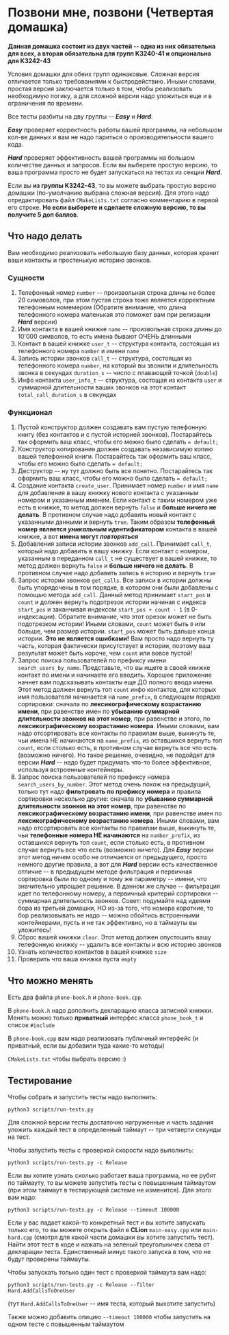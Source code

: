 # Позвони мне, позвони (Четвертая домашка)

**Данная домашка состоит из двух частей -- одна из них
обязательна для всех, а вторая обязательна для групп
K3240-41 и опциональна для K3242-43**

Условия домашки для обеих групп одинаковые.
Сложная версия отличается только требованиями к быстродействию.
Иными словами, простая версия заключается только в том,
чтобы реализовать необходимую логику, а для сложной версии
надо уложиться еще и в ограничения по времени.

Все тесты разбиты на дву группы -- ***Easy*** и ***Hard***.

***Easy*** проверяет корректность работы вашей программы,
на небольшом кол-ве данных и вам не надо париться о 
производительности вашего кода. 

***Hard*** проверяет эффективность вашей программы
на большом количестве данных и запросов.
Если вы выберете простую версию, то ваша программа просто
не будет запускаться на тестах из секции ***Hard***.

Если вы **из группы K3242-43**, то вы можете выбрать простую
версию домашки (по-умолчанию выбрана сложная версия). Для
этого надо отредактировать файл `CMakeLists.txt`
согласно комментарию в первой его строке. **Но если выберете
и сделаете сложную версию, то вы получите 5 доп баллов**.


## Что надо делать

Вам необходимо реализовать небольшую базу данных, которая
хранит ваши контакты и простенькую историю звонков.

### Сущности
1) Телефонный номер `number` -- произвольная строка длины 
   не более 20 симоволов, при этом пустая строка 
   тоже является корректным телефонным номемером
   (Обратите внимание, что длина телефонного номера 
   маленькая это поможет вам при релизации ***Hard*** версии)
2) Имя контакта в вашей книжке `name` -- произвольная 
   строка длины до 10'000 символов, то есть имена 
   бывают ОЧЕНЬ длинными
3) Контакт в вашей книжке `user_t` -- структура контакта, 
   состоящая  из телефонного номера `number` и имени `name`
4) Запись истории звонков `call_t` -- структура, состоящая из 
   телефонного номера `number`, на который вы звонили и длительность 
   звонка в секундах `duration_s` -- число с плавающей точкой (`double`)
5) Инфо контакта `user_info_t` -- структура, состощая из 
   контакта `user` и суммарной длительности ваших звонков 
   на этот контакт `total_call_duration_s` в секундах

### Функционал
1) Пустой конструктор должен создавать вам пустую телефонную 
   книгу (без контактов и с пустой историей звонков). 
   Постарайтесь так оформить ваш класс, чтобы его 
   можно было сделать `= default;`
2) Конструктор копирования должен создавать независимую 
   копию вашей телефонной книги. Постарайтесь так оформить ваш класс, чтобы его можно было
   сделать `= default;`
3) Деструктор -- ну тут должно быть все понятно. Постарайтесь 
   так оформить ваш класс, чтобы его можно было сделать `= default;`
4) Создание контакта `create_user`. Принимает номер `number`
   и имя `name` для добавления в вашу книжку нового контакта с
   указанным номером и указанным именем. Если контакт с таким
   номером уже есть в книжке, то метод должен вернуть `false` и
   **больше ничего не делать**. В противном случае надо добавить
   новый контакт с указанными данными и вернуть `true`.
   Таким образом **телефонный номер является *уникальным* 
   идентификатором** контакта в вашей книжке, а вот **имена 
   могут *повторяться***
5) Добавления записи истории звонков `add_call`. Принимает 
   `call_t`, который надо добавить в вашу книжку. Если контакт
   с номером, указанным в переданном `call_t` не существует в
   вашей книжке, то метод должен вернуть `false` и
   **больше ничего не делать**. В противном случае надо добавить
   запись в историю и вернуть `true`
6) Запрос истории звонков `get_calls`. Все записи в истории 
   должны быть упорядочены в том порядке, в котором они были
   добавлены с помощью метода `add_call`. Данный метод принимает
   `start_pos` и `count` и должен вернуть подотрезок истории начиная с
   индекса `start_pos` и заканчивая индексом `start_pos + count - 1` 
   (в 0-индексации).
   Обратите внимание, что этот орезок может не быть 
   подотрезком истории! Иными словами, `count` может быть `0`
   или больше, чем размер истории. `start_pos` может быть 
   дальше конца истории. **Это не является ошибками!**
   Вам просто надо вернуть ту часть, которая фактически 
   присутствует в истории, поэтому ваш результат может 
   быть короче, чем `count` или вовсе пустой!
7) Запрос поиска пользователей по префиксу имени 
   `search_users_by_name`. Представьте, что вы ищете в 
   своей книжке контакт по имени и начинаете его вводить.
   Хорошее приложение начнет вам подсказывать контакты 
   еще ДО полного ввода имени. Этот метод должен вернуть
   топ `count` инфо контактов, для которых имя пользователя
   начинается на `name_prefix`, в следующем порядке сортировки:
   сначала по **лексикографическому возрастанию имени**, 
   при равенстве имен по **убыванию суммарной 
   длительности звонков на этот номер**, при равенстве и этого,
   по **лексикографическому возрастанию номера**. Иными словами, вам надо 
   отсортировать все контакты по правилам выше, выкинуть те,
   чьи имена НЕ начинаются на `name_prefix`, из оставшихся
   вернуть топ `count`, если столько есть, в противном случае
   вернуть все что есть (возможно ничего). Но такое решение,
   очевидно, не подойдет для версии ***Hard*** -- надо будет
   придумать что-то более эффективное, используя встроенные
   контейнеры.
8) Запрос поиска пользователей по префиксу номера 
   `search_users_by_number`. Этот метод очень похож на предыдущий,
   только тут надо **фильтровать по префиксу номера** и правила
   сортировки несколько другие: 
   сначала по **убыванию суммарной
   длительности звонков на этот номер**, при равенстве по
   **лексикографическому возрастанию имени**,
   при равенстве имен по **лексикографическому возрастанию номера**.
   Иными словами, вам надо
   отсортировать все контакты по правилам выше, выкинуть те,
   чьи **телефонные номера НЕ начинаются** на `number_prefix`, 
   из оставшихся вернуть топ `count`, если столько есть,
   в противном случае вернуть все что есть (возможно ничего).
   Для ***Easy*** версии этот метод ничем особо не отличается
   от предыдущего, просто немного другие правила, а вот для
   ***Hard*** версии есть качественное отличие -- в предыдущем
   методе фильтрация и первичная сортировка были по одному и тому же
   параметру -- имени, что значительно упрощает решение. В данном
   же случае -- фильтрация идет по телефонному номеру, а 
   первичный критерий сортировки -- суммарная длительность звонков.
   Совет: подумайте над идеями бора из третьей домашки, НО
   из-за того, что номера короткие, то бор реализовывать не надо --
   можно обойтись встроенными контейнерами, пусть и не так эффективно,
   но в таймауты вы уложитесь!
9) Сброс вашей книжки `clear`. Этот метод должен опустошить 
   вашу телефонную книжку -- удалить все контакты и всю
   историю звонков
10) Узнать количество контактов в вашей книжке `size`
11) Проверить что ваша книжка пуста `empty`
   
## Что можно менять
Есть два файла `phone-book.h` и `phone-book.cpp`. 

В `phone-book.h` надо дополнить декларацию класса записной 
книжки. Менять можно только **приватный** интерфес класса
`phone_book_t` и список `#include`

В `phone-book.cpp` вам надо реализовать публичный интерфейс
(и приватный, если вы добавили туда какие-то методы)

`CMakeLists.txt` чтобы выбрать версию :)

## Тестирование

Чтобы собрать и запустить тесты надо выполнить:

`python3 scripts/run-tests.py`

Для сложной версии тесты достаточно нагруженные и часть 
задания уложить каждый тест
в определенный таймаут -- три четверти секунды на тест.

Чтобы запустить тесты с проверкой скорости надо выполнить:

`python3 scripts/run-tests.py -c Release`

Если вы хотите узнать сколько работает ваша программа, но
ее рубят по таймауту, то вы можете запустить тесты с повышенным
таймаутом (при этом таймаут в тестирующей системе не изменится).
Для этого вам надо:

`python3 scripts/run-tests.py -c Release --timeout 100000`

Если у вас падает какой-то конкретный тест и вы хотите запускать только его,
то вы можете открыть файл в **CLion** `main-easy.cpp` или
`main-hard.cpp` (смотря для какой части домашки вы хотите
запустить тест). Найти этот тест в коде и нажать на зеленый треугольничек
слева от декларации теста. Единственный минус такого запуска в том, что
не будут проверены таймауты.

Чтобы запускать только один тест с проверкой таймаута вам надо:

`python3 scripts/run-tests.py -c Release --filter Hard.AddCallsToOneUser`

(тут `Hard.AddCallsToOneUser` -- имя теста, который выхотите запустить)


Также можно добавить опицию `--timeout 100000` чтобы запустить на одном тесте
с повышенным таймаутом
